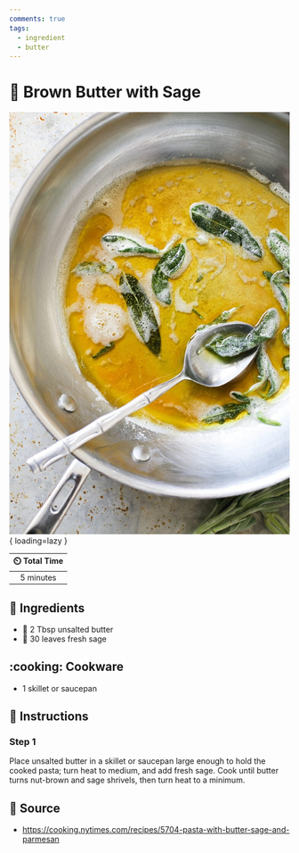 ```yaml
---
comments: true
tags:
  - ingredient
  - butter
---
```

# :seedling: Brown Butter with Sage

![Brown Butter with Sage](../../assets/images/brown-butter-with-sage.jpg){ loading=lazy }

| :timer_clock: Total Time |
|:-----------------------: |
| 5 minutes |

## :salt: Ingredients

- :butter: 2 Tbsp unsalted butter
- :seedling: 30 leaves fresh sage

## :cooking: Cookware

- 1 skillet or saucepan

## :pencil: Instructions

### Step 1

Place unsalted butter in a skillet or saucepan large enough to hold the cooked pasta; turn heat to medium, and add fresh
sage. Cook until butter turns nut-brown and sage shrivels, then turn heat to a minimum.

## :link: Source

- <https://cooking.nytimes.com/recipes/5704-pasta-with-butter-sage-and-parmesan>
